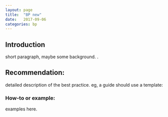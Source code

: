 ```yaml
---
layout: page
title:  "BP new"
date:   2017-09-06
categories: bp
---
```


## Introduction
short paragraph, maybe some background. .

## Recommendation:
detailed description of the best practice. eg, a guide should use a template: 

### How-to or example:
examples here. 



